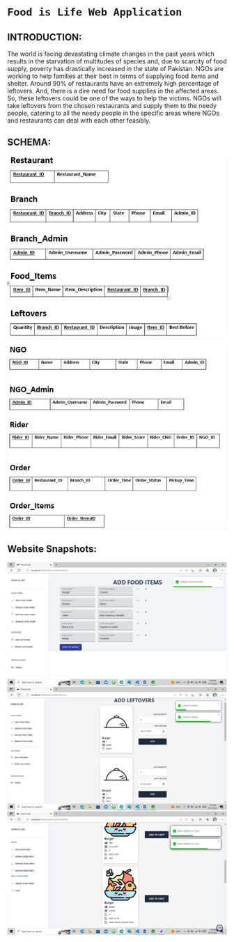 # `Food is Life Web Application`


## INTRODUCTION: 

The world is facing devastating climate changes in the past years which results in the starvation of multitudes of species and, due to scarcity of food supply, poverty has drastically increased in the state of Pakistan. NGOs are working to help families at their best in terms of supplying food items and shelter. Around 90% of restaurants have an extremely high percentage of leftovers. And, there is a dire need for food supplies in the affected areas. So, these leftovers could be one of the ways to help the victims. NGOs will take leftovers from the chosen restaurants and supply them to the needy people, catering to all the needy people in the specific areas where NGOs and restaurants can deal with each other feasibly.


## SCHEMA:

<img src="Project_Design/schema(10.png"></img>

<img src="Project_Design/schema(2).png"></img>


## Website Snapshots:

<img src="Project_Design/websnap1.png"></img>
<img src="Project_Design/websnap3.png"></img>
<img src="Project_Design/websnap4.png"></img>